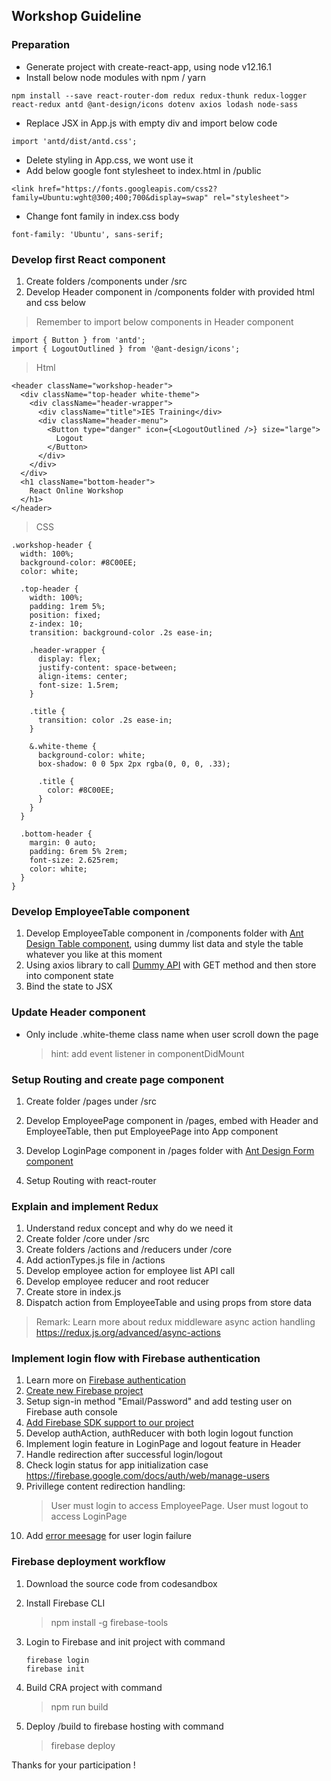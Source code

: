 ## Workshop Guideline

### Preparation

- Generate project with create-react-app, using node v12.16.1
- Install below node modules with npm / yarn
```
npm install --save react-router-dom redux redux-thunk redux-logger react-redux antd @ant-design/icons dotenv axios lodash node-sass
```
- Replace JSX in App.js with empty div and import below code
```
import 'antd/dist/antd.css';
```
- Delete styling in App.css, we wont use it
- Add below google font stylesheet to index.html in /public
```
<link href="https://fonts.googleapis.com/css2?family=Ubuntu:wght@300;400;700&display=swap" rel="stylesheet">
```

- Change font family in index.css body
```
font-family: 'Ubuntu', sans-serif;
```  



### Develop first React component

1. Create folders /components under /src
2. Develop Header component in /components folder with provided html and css below

> Remember to import below components in Header component
```
import { Button } from 'antd';
import { LogoutOutlined } from '@ant-design/icons';
```

> Html
```
<header className="workshop-header">
  <div className="top-header white-theme">
    <div className="header-wrapper">
      <div className="title">IES Training</div>
      <div className="header-menu">
        <Button type="danger" icon={<LogoutOutlined />} size="large">
          Logout
        </Button>
      </div>
    </div>
  </div>
  <h1 className="bottom-header">
    React Online Workshop
  </h1>
</header>
```

> CSS
```
.workshop-header {
  width: 100%;
  background-color: #8C00EE;
  color: white;

  .top-header {
    width: 100%;
    padding: 1rem 5%;
    position: fixed;
    z-index: 10;
    transition: background-color .2s ease-in;

    .header-wrapper {
      display: flex;
      justify-content: space-between;
      align-items: center;
      font-size: 1.5rem;
    }

    .title {
      transition: color .2s ease-in;
    }

    &.white-theme {
      background-color: white;
      box-shadow: 0 0 5px 2px rgba(0, 0, 0, .33);

      .title {
        color: #8C00EE;
      }
    }
  }

  .bottom-header {
    margin: 0 auto;
    padding: 6rem 5% 2rem;
    font-size: 2.625rem;
    color: white;
  }
}
```


### Develop EmployeeTable component

1. Develop EmployeeTable component in /components folder with [Ant Design Table component](https://ant.design/components/table/),
using dummy list data and style the table whatever you like at this moment
2. Using axios library to call [Dummy API](http://dummy.restapiexample.com/api/v1/employees) with GET method and then store into component state
3. Bind the state to JSX

### Update Header component

- Only include .white-theme class name when user scroll down the page
  > hint: add event listener in componentDidMount
  

### Setup Routing and create page component

1. Create folder /pages under /src
2. Develop EmployeePage component in /pages, embed with Header and EmployeeTable,
then put EmployeePage into App component  

3. Develop LoginPage component in /pages folder with [Ant Design Form component](https://ant.design/components/form/)
4. Setup Routing with react-router


### Explain and implement Redux

1. Understand redux concept and why do we need it
2. Create folder /core under /src
3. Create folders /actions and /reducers under /core
4. Add actionTypes.js file in /actions
5. Develop employee action for employee list API call
6. Develop employee reducer and root reducer
7. Create store in index.js
8. Dispatch action from EmployeeTable and using props from store data

 > Remark: Learn more about redux middleware async action handling https://redux.js.org/advanced/async-actions
 
 

### Implement login flow with Firebase authentication

1. Learn more on [Firebase authentication](https://firebase.google.com/docs/auth/web/password-auth?authuser=0)
2. [Create new Firebase project](https://console.firebase.google.com/)
2. Setup sign-in method "Email/Password" and add testing user on Firebase auth console
4. [Add Firebase SDK support to our project](https://firebase.google.com/docs/web/setup?authuser=0)
5. Develop authAction, authReducer with both login logout function
6. Implement login feature in LoginPage and logout feature in Header
7. Handle redirection after successful login/logout
8. Check login status for app initialization case https://firebase.google.com/docs/auth/web/manage-users
9. Privillege content redirection handling:
   > User must login to access EmployeePage. User must logout to access LoginPage
10. Add [error meesage](https://ant.design/components/message/) for user login failure


### Firebase deployment workflow

1. Download the source code from codesandbox
2. Install Firebase CLI
   > npm install -g firebase-tools
3. Login to Firebase and init project with command
    ```
    firebase login
    firebase init
    ```

4. Build CRA project with command
   > npm run build
5. Deploy /build to firebase hosting with command
   > firebase deploy
   
   
   
Thanks for your participation !
